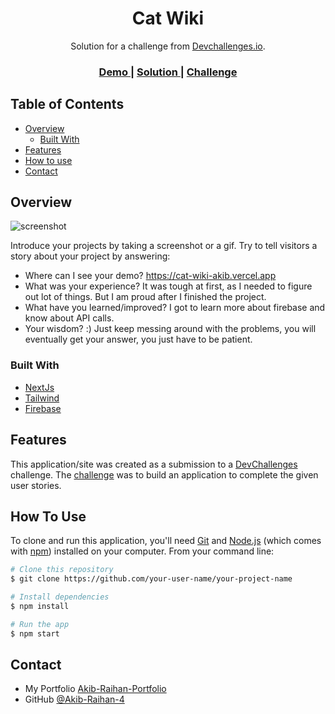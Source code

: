 <!-- Please update value in the {}  -->

<h1 align="center">Cat Wiki</h1>

<div align="center">
   Solution for a challenge from  <a href="http://devchallenges.io" target="_blank">Devchallenges.io</a>.
</div>

<div align="center">
  <h3>
    <a href="https://cat-wiki-akib.vercel.app">
      Demo
    </a>
    <span> | </span>
    <a href="https://github.com/Akib-Raihan-4/CatWiki">
      Solution
    </a>
    <span> | </span>
    <a href="https://devchallenges.io/challenges/f4NJ53rcfgrP6sBMD2jt">
      Challenge
    </a>
  </h3>
</div>

<!-- TABLE OF CONTENTS -->

## Table of Contents

- [Overview](#overview)
  - [Built With](#built-with)
- [Features](#features)
- [How to use](#how-to-use)
- [Contact](#contact)


<!-- OVERVIEW -->

## Overview

![screenshot](https://user-images.githubusercontent.com/16707738/92399059-5716eb00-f132-11ea-8b14-bcacdc8ec97b.png)

Introduce your projects by taking a screenshot or a gif. Try to tell visitors a story about your project by answering:

- Where can I see your demo?
https://cat-wiki-akib.vercel.app
- What was your experience?
It was tough at first, as I needed to figure out lot of things. But I am proud after I finished the project.
- What have you learned/improved?
I got to learn more about firebase and know about API calls.
- Your wisdom? :)
Just keep messing around with the problems, you will eventually get your answer, you just have to be patient.

### Built With

<!-- This section should list any major frameworks that you built your project using. Here are a few examples.-->

- [NextJs](https://nextjs.org/)
- [Tailwind](https://tailwindcss.com/)
- [Firebase](https://firebase.google.com/)

## Features

<!-- List the features of your application or follow the template. Don't share the figma file here :) -->

This application/site was created as a submission to a [DevChallenges](https://devchallenges.io/challenges) challenge. The [challenge](https://devchallenges.io/challenges/f4NJ53rcfgrP6sBMD2jt) was to build an application to complete the given user stories.

## How To Use

<!-- Example: -->

To clone and run this application, you'll need [Git](https://git-scm.com) and [Node.js](https://nodejs.org/en/download/) (which comes with [npm](http://npmjs.com)) installed on your computer. From your command line:

```bash
# Clone this repository
$ git clone https://github.com/your-user-name/your-project-name

# Install dependencies
$ npm install

# Run the app
$ npm start
```

## Contact


- My Portfolio [Akib-Raihan-Portfolio](https://akib-raihan-portfolio.vercel.app/)
- GitHub [@Akib-Raihan-4](https://github.com/Akib-Raihan-4)
